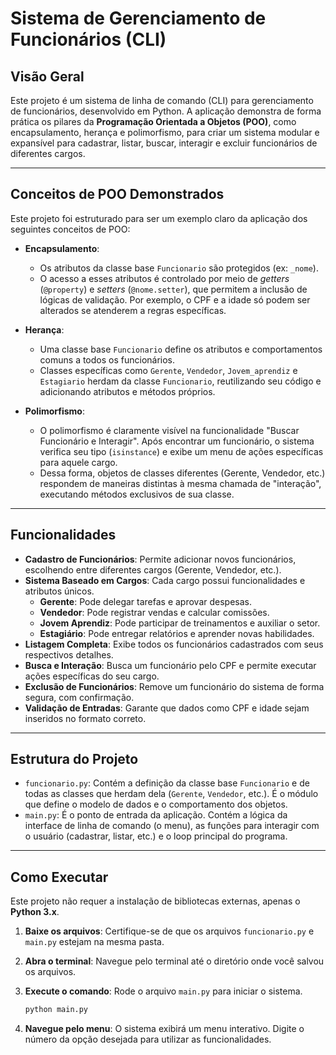 # Sistema de Gerenciamento de Funcionários (CLI)

## Visão Geral

Este projeto é um sistema de linha de comando (CLI) para gerenciamento de funcionários, desenvolvido em Python. A aplicação demonstra de forma prática os pilares da **Programação Orientada a Objetos (POO)**, como encapsulamento, herança e polimorfismo, para criar um sistema modular e expansível para cadastrar, listar, buscar, interagir e excluir funcionários de diferentes cargos.

-----

## Conceitos de POO Demonstrados

Este projeto foi estruturado para ser um exemplo claro da aplicação dos seguintes conceitos de POO:

  - **Encapsulamento**:

      - Os atributos da classe base `Funcionario` são protegidos (ex: `_nome`).
      - O acesso a esses atributos é controlado por meio de *getters* (`@property`) e *setters* (`@nome.setter`), que permitem a inclusão de lógicas de validação. Por exemplo, o CPF e a idade só podem ser alterados se atenderem a regras específicas.

  - **Herança**:

      - Uma classe base `Funcionario` define os atributos e comportamentos comuns a todos os funcionários.
      - Classes específicas como `Gerente`, `Vendedor`, `Jovem_aprendiz` e `Estagiario` herdam da classe `Funcionario`, reutilizando seu código e adicionando atributos e métodos próprios.

  - **Polimorfismo**:

      - O polimorfismo é claramente visível na funcionalidade "Buscar Funcionário e Interagir". Após encontrar um funcionário, o sistema verifica seu tipo (`isinstance`) e exibe um menu de ações específicas para aquele cargo.
      - Dessa forma, objetos de classes diferentes (Gerente, Vendedor, etc.) respondem de maneiras distintas à mesma chamada de "interação", executando métodos exclusivos de sua classe.

-----

## Funcionalidades

  - **Cadastro de Funcionários**: Permite adicionar novos funcionários, escolhendo entre diferentes cargos (Gerente, Vendedor, etc.).
  - **Sistema Baseado em Cargos**: Cada cargo possui funcionalidades e atributos únicos.
      - **Gerente**: Pode delegar tarefas e aprovar despesas.
      - **Vendedor**: Pode registrar vendas e calcular comissões.
      - **Jovem Aprendiz**: Pode participar de treinamentos e auxiliar o setor.
      - **Estagiário**: Pode entregar relatórios e aprender novas habilidades.
  - **Listagem Completa**: Exibe todos os funcionários cadastrados com seus respectivos detalhes.
  - **Busca e Interação**: Busca um funcionário pelo CPF e permite executar ações específicas do seu cargo.
  - **Exclusão de Funcionários**: Remove um funcionário do sistema de forma segura, com confirmação.
  - **Validação de Entradas**: Garante que dados como CPF e idade sejam inseridos no formato correto.

-----

## Estrutura do Projeto

  - `funcionario.py`: Contém a definição da classe base `Funcionario` e de todas as classes que herdam dela (`Gerente`, `Vendedor`, etc.). É o módulo que define o modelo de dados e o comportamento dos objetos.
  - `main.py`: É o ponto de entrada da aplicação. Contém a lógica da interface de linha de comando (o menu), as funções para interagir com o usuário (cadastrar, listar, etc.) e o loop principal do programa.

-----

## Como Executar

Este projeto não requer a instalação de bibliotecas externas, apenas o **Python 3.x**.

1.  **Baixe os arquivos**:
    Certifique-se de que os arquivos `funcionario.py` e `main.py` estejam na mesma pasta.

2.  **Abra o terminal**:
    Navegue pelo terminal até o diretório onde você salvou os arquivos.

3.  **Execute o comando**:
    Rode o arquivo `main.py` para iniciar o sistema.

    ```bash
    python main.py
    ```

4.  **Navegue pelo menu**:
    O sistema exibirá um menu interativo. Digite o número da opção desejada para utilizar as funcionalidades.